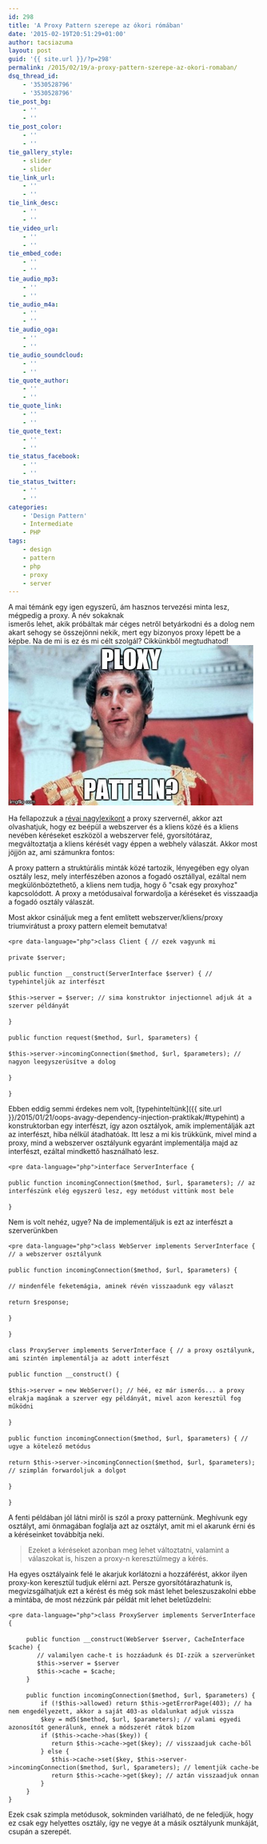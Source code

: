 ```yaml
---
id: 298
title: 'A Proxy Pattern szerepe az ókori rómában'
date: '2015-02-19T20:51:29+01:00'
author: tacsiazuma
layout: post
guid: '{{ site.url }}/?p=298'
permalink: /2015/02/19/a-proxy-pattern-szerepe-az-okori-romaban/
dsq_thread_id:
    - '3530528796'
    - '3530528796'
tie_post_bg:
    - ''
    - ''
tie_post_color:
    - ''
    - ''
tie_gallery_style:
    - slider
    - slider
tie_link_url:
    - ''
    - ''
tie_link_desc:
    - ''
    - ''
tie_video_url:
    - ''
    - ''
tie_embed_code:
    - ''
    - ''
tie_audio_mp3:
    - ''
    - ''
tie_audio_m4a:
    - ''
    - ''
tie_audio_oga:
    - ''
    - ''
tie_audio_soundcloud:
    - ''
    - ''
tie_quote_author:
    - ''
    - ''
tie_quote_link:
    - ''
    - ''
tie_quote_text:
    - ''
    - ''
tie_status_facebook:
    - ''
    - ''
tie_status_twitter:
    - ''
    - ''
categories:
    - 'Design Pattern'
    - Intermediate
    - PHP
tags:
    - design
    - pattern
    - php
    - proxy
    - server
---
```


A mai témánk egy igen egyszerű, ám hasznos tervezési minta lesz, mégpedig a proxy. A név sokaknak  
ismerős lehet, akik próbáltak már céges netről betyárkodni és a dolog nem akart sehogy se összejönni nekik, mert egy bizonyos proxy lépett be a képbe. Na de mi is ez és mi célt szolgál? Cikkünkből megtudhatod!![ploxy](assets/uploads/2015/02/ploxy.jpg)

Ha fellapozzuk a [révai nagylexikont](http://hu.wikipedia.org/) a proxy szervernél, akkor azt olvashatjuk, hogy ez beépül a webszerver és a kliens közé és a kliens nevében kéréseket eszközöl a webszerver felé, gyorsítótáraz, megváltoztatja a kliens kérését vagy éppen a webhely válaszát. Akkor most jöjjön az, ami számunkra fontos:

A proxy pattern a struktúrális minták közé tartozik, lényegében egy olyan osztály lesz, mely interfészében azonos a fogadó osztállyal, ezáltal nem megkülönböztethető, a kliens nem tudja, hogy ő "csak egy proxyhoz" kapcsolódott. A proxy a metódusaival forwardolja a kéréseket és visszaadja a fogadó osztály válaszát.

Most akkor csináljuk meg a fent említett webszerver/kliens/proxy triumvirátust a proxy pattern elemeit bemutatva!

```
<pre data-language="php">class Client { // ezek vagyunk mi

private $server;

public function __construct(ServerInterface $server) { // typehinteljük az interfészt

$this->server = $server; // sima konstruktor injectionnel adjuk át a szerver példányát

}

public function request($method, $url, $parameters) {

$this->server->incomingConnection($method, $url, $parameters); // nagyon leegyszerüsítve a dolog

}

}
```

Ebben eddig semmi érdekes nem volt, [typehinteltünk]({{ site.url }}/2015/01/21/oops-avagy-dependency-injection-praktikak/#typehint) a konstruktorban egy interfészt, így azon osztályok, amik implementálják azt az interfészt, hiba nélkül átadhatóak. Itt lesz a mi kis trükkünk, mivel mind a proxy, mind a webszerver osztályunk egyaránt implementálja majd az interfészt, ezáltal mindkettő használható lesz.

```
<pre data-language="php">interface ServerInterface {

public function incomingConnection($method, $url, $parameters); // az interfészünk elég egyszerű lesz, egy metódust vittünk most bele

}
```

Nem is volt nehéz, ugye? Na de implementáljuk is ezt az interfészt a szerverünkben

```
<pre data-language="php">class WebServer implements ServerInterface { // a webszerver osztályunk

public function incomingConnection($method, $url, $parameters) {

// mindenféle feketemágia, aminek révén visszaadunk egy választ

return $response;

}

}

class ProxyServer implements ServerInterface { // a proxy osztályunk, ami szintén implementálja az adott interfészt

public function __construct() {

$this->server = new WebServer(); // héé, ez már ismerős... a proxy elrakja magának a szerver egy példányát, mivel azon keresztül fog működni

}

public function incomingConnection($method, $url, $parameters) { // ugye a kötelező metódus

return $this->server->incomingConnection($method, $url, $parameters); // szimplán forwardoljuk a dolgot

}

}
```

A fenti példában jól látni miről is szól a proxy patternünk. Meghívunk egy osztályt, ami önmagában foglalja azt az osztályt, amit mi el akarunk érni és a kéréseinket továbbítja neki.

> Ezeket a kéréseket azonban meg lehet változtatni, valamint a válaszokat is, hiszen a proxy-n keresztülmegy a kérés.

Ha egyes osztályaink felé le akarjuk korlátozni a hozzáférést, akkor ilyen proxy-kon keresztül tudjuk elérni azt. Persze gyorsítótárazhatunk is, megvizsgálhatjuk ezt a kérést és még sok mást lehet beleszuszakolni ebbe a mintába, de most nézzünk pár példát mit lehet beletűzdelni:

```
<pre data-language="php">class ProxyServer implements ServerInterface { 

     public function __construct(WebServer $server, CacheInterface $cache) {
        // valamilyen cache-t is hozzáadunk és DI-zzük a szerverünket
        $this->server = $server 
        $this->cache = $cache;
     }

     public function incomingConnection($method, $url, $parameters) { 
         if (!$this->allowed) return $this->getErrorPage(403); // ha nem engedélyezett, akkor a saját 403-as oldalunkat adjuk vissza
         $key = md5($method, $url, $parameters); // valami egyedi azonosítót generálunk, ennek a módszerét rátok bízom
         if ($this->cache->has($key)) {
            return $this->cache->get($key); // visszaadjuk cache-ből
         } else {
            $this->cache->set($key, $this->server->incomingConnection($method, $url, $parameters); // lementjük cache-be
            return $this->cache->get($key); // aztán visszaadjuk onnan
         }
     }
}
```

Ezek csak szimpla metódusok, sokminden variálható, de ne feledjük, hogy ez csak egy helyettes osztály, így ne vegye át a másik osztályunk munkáját, csupán a szerepét.